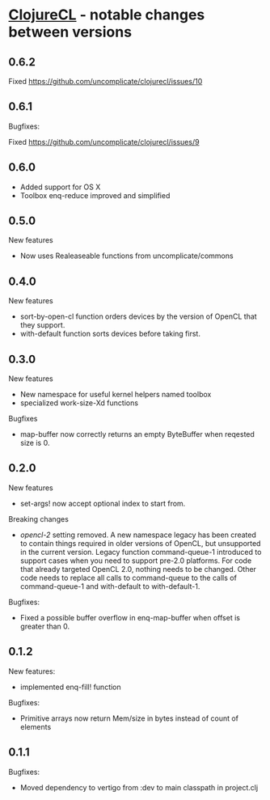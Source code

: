 # [ClojureCL](http://clojurecl.uncomplicate.org) - notable changes between versions

## 0.6.2

Fixed https://github.com/uncomplicate/clojurecl/issues/10

## 0.6.1

Bugfixes:

Fixed https://github.com/uncomplicate/clojurecl/issues/9

## 0.6.0

* Added support for OS X
* Toolbox enq-reduce improved and simplified

## 0.5.0

New features
* Now uses Realeaseable functions from uncomplicate/commons

## 0.4.0

New features
* sort-by-open-cl function orders devices by the version of OpenCL that they support.
* with-default function sorts devices before taking first.

## 0.3.0

New features

* New namespace for useful kernel helpers named toolbox
* specialized work-size-Xd functions

Bugfixes

* map-buffer now correctly returns an empty ByteBuffer when reqested size is 0.

## 0.2.0

New features

* set-args! now accept optional index to start from.

Breaking changes

* *opencl-2* setting removed. A new namespace legacy has been created to
contain things required in older versions of OpenCL, but unsupported in the current
version. Legacy function command-queue-1 introduced to support cases when you
need to support pre-2.0 platforms. For code that already targeted OpenCL 2.0,
nothing needs to be changed. Other code needs to replace all
calls to command-queue to the calls of command-queue-1 and with-default to
with-default-1.

Bugfixes:

* Fixed a possible buffer overflow in enq-map-buffer when offset is greater than 0.

## 0.1.2

New features:

* implemented enq-fill! function

Bugfixes:

* Primitive arrays now return Mem/size in bytes instead of count of elements

## 0.1.1

Bugfixes:

* Moved dependency to vertigo from :dev to main classpath in project.clj

